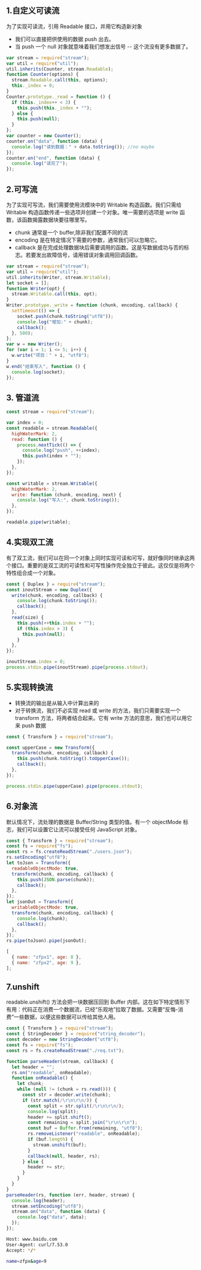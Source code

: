## 1.自定义可读流

为了实现可读流，引用 Readable 接口，并用它构造新对象

- 我们可以直接把供使用的数据 push 出去。
- 当 push 一个 null 对象就意味着我们想发出信号 -- 这个流没有更多数据了。

```js
var stream = require("stream");
var util = require("util");
util.inherits(Counter, stream.Readable);
function Counter(options) {
  stream.Readable.call(this, options);
  this._index = 0;
}
Counter.prototype._read = function () {
  if (this._index++ < 3) {
    this.push(this._index + "");
  } else {
    this.push(null);
  }
};
var counter = new Counter();
counter.on("data", function (data) {
  console.log("读到数据：" + data.toString()); //no maybe
});
counter.on("end", function (data) {
  console.log("读完了");
});
```

## 2.可写流

为了实现可写流，我们需要使用流模块中的 Writable 构造函数。我们只需给 Writable 构造函数传递一些选项并创建一个对象。唯一需要的选项是 write 函数，该函数揭露数据块要往哪里写。

- chunk 通常是一个 buffer,除非我们配置不同的流
- encoding 是在特定情况下需要的参数，通常我们可以忽略它。
- callback 是在完成处理数据块后需要调用的函数。这是写数据成功与否的标志。若要发出故障信号，请用错误对象调用回调函数。

```js
var stream = require("stream");
var util = require("util");
util.inherits(Writer, stream.Writable);
let socket = [];
function Writer(opt) {
  stream.Writable.call(this, opt);
}
Writer.prototype._write = function (chunk, encoding, callback) {
  setTimeout(() => {
    socket.push(chunk.toString("utf8"));
    console.log("增加:" + chunk);
    callback();
  }, 500);
};
var w = new Writer();
for (var i = 1; i <= 5; i++) {
  w.write("项目：" + i, "utf8");
}
w.end("结束写入", function () {
  console.log(socket);
});
```

## 3. 管道流

```js
const stream = require("stream");

var index = 0;
const readable = stream.Readable({
  highWaterMark: 2,
  read: function () {
    process.nextTick(() => {
      console.log("push", ++index);
      this.push(index + "");
    });
  },
});

const writable = stream.Writable({
  highWaterMark: 2,
  write: function (chunk, encoding, next) {
    console.log("写入:", chunk.toString());
  },
});

readable.pipe(writable);
```

## 4.实现双工流

有了双工流，我们可以在同一个对象上同时实现可读和可写，就好像同时继承这两个接口。重要的是双工流的可读性和可写性操作完全独立于彼此。这仅仅是将两个特性组合成一个对象。

```js
const { Duplex } = require("stream");
const inoutStream = new Duplex({
  write(chunk, encoding, callback) {
    console.log(chunk.toString());
    callback();
  },
  read(size) {
    this.push(++this.index + "");
    if (this.index > 3) {
      this.push(null);
    }
  },
});

inoutStream.index = 0;
process.stdin.pipe(inoutStream).pipe(process.stdout);
```

## 5.实现转换流

- 转换流的输出是从输入中计算出来的
- 对于转换流，我们不必实现 read 或 write 的方法，我们只需要实现一个 transform 方法，将两者结合起来。它有 write 方法的意思，我们也可以用它来 push 数据

```js
const { Transform } = require("stream");

const upperCase = new Transform({
  transform(chunk, encoding, callback) {
    this.push(chunk.toString().toUpperCase());
    callback();
  },
});

process.stdin.pipe(upperCase).pipe(process.stdout);
```

## 6.对象流

默认情况下，流处理的数据是 Buffer/String 类型的值。有一个 objectMode 标志，我们可以设置它让流可以接受任何 JavaScript 对象。

```js
const { Transform } = require("stream");
const fs = require("fs");
const rs = fs.createReadStream("./users.json");
rs.setEncoding("utf8");
let toJson = Transform({
  readableObjectMode: true,
  transform(chunk, encoding, callback) {
    this.push(JSON.parse(chunk));
    callback();
  },
});
let jsonOut = Transform({
  writableObjectMode: true,
  transform(chunk, encoding, callback) {
    console.log(chunk);
    callback();
  },
});
rs.pipe(toJson).pipe(jsonOut);
```

```js
[
  { name: "zfpx1", age: 8 },
  { name: "zfpx2", age: 9 },
];
```

## 7.unshift

readable.unshift() 方法会把一块数据压回到 Buffer 内部。这在如下特定情形下有用：代码正在消费一个数据流，已经“乐观地”拉取了数据。又需要“反悔-消费”一些数据，以便这些数据可以传给其他人用。

```js
const { Transform } = require("stream");
const { StringDecoder } = require("string_decoder");
const decoder = new StringDecoder("utf8");
const fs = require("fs");
const rs = fs.createReadStream("./req.txt");

function parseHeader(stream, callback) {
  let header = "";
  rs.on("readable", onReadable);
  function onReadable() {
    let chunk;
    while (null != (chunk = rs.read())) {
      const str = decoder.write(chunk);
      if (str.match(/\r\n\r\n/)) {
        const split = str.split(/\r\n\r\n/);
        console.log(split);
        header += split.shift();
        const remaining = split.join("\r\n\r\n");
        const buf = Buffer.from(remaining, "utf8");
        rs.removeListener("readable", onReadable);
        if (buf.length) {
          stream.unshift(buf);
        }
        callback(null, header, rs);
      } else {
        header += str;
      }
    }
  }
}
parseHeader(rs, function (err, header, stream) {
  console.log(header);
  stream.setEncoding("utf8");
  stream.on("data", function (data) {
    console.log("data", data);
  });
});
```

```sh
Host: www.baidu.com
User-Agent: curl/7.53.0
Accept: */*

name=zfpx&age=9
```
